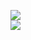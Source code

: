 [![](https://img.shields.io/badge/Made%20With-Github%20Spray-lightgrey.svg?style=for-the-badge&logo=github)](https://github.com/Annihil/github-spray#1039)  
[![](https://i.imgur.com/2DrTn0Z.gif)](https://github.com/Annihil/github-spray)